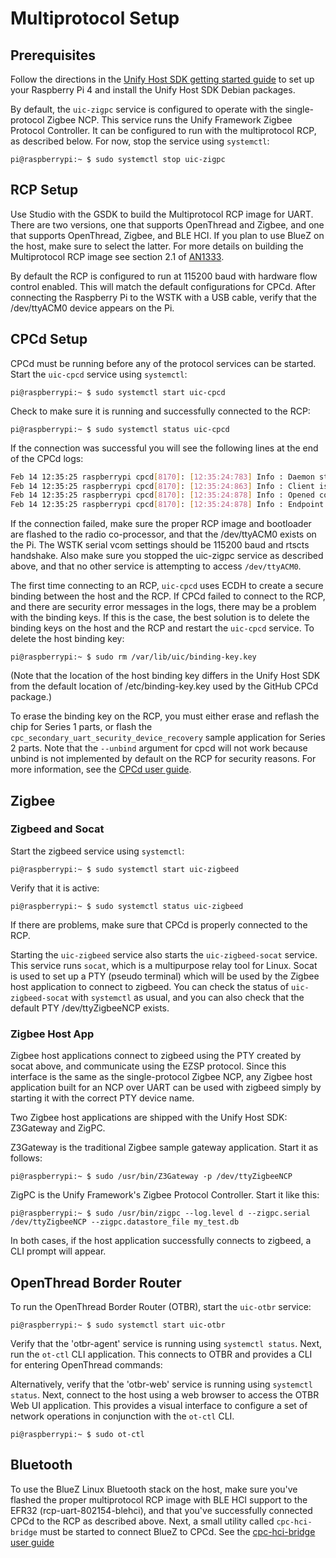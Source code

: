 # Multiprotocol Setup

## Prerequisites

Follow the directions in the
[Unify Host SDK getting started guide](getting_started.md)
to set up your Raspberry Pi 4 and install the Unify Host SDK Debian packages.

By default, the `uic-zigpc` service is configured to operate with the
single-protocol Zigbee NCP. This service runs the Unify Framework Zigbee Protocol
Controller. It can be configured to run with the multiprotocol RCP, as described
below. For now, stop the service using `systemctl`:

```console
pi@raspberrypi:~ $ sudo systemctl stop uic-zigpc
```

## RCP Setup

Use Studio with the GSDK to build the Multiprotocol RCP image for UART.
There are two versions, one that supports
OpenThread and Zigbee, and one that supports OpenThread, Zigbee, and BLE HCI.
If you plan to use BlueZ on the host, make sure to select the latter.
For more details on building the Multiprotocol RCP image see section 2.1 of
[AN1333](https://www.silabs.com/documents/public/application-notes/an1333-concurrent-protocols-with-802-15-4-rcp.pdf).

By default the RCP is configured to run at 115200 baud with hardware flow
control enabled. This will match the default configurations for CPCd. After
connecting the Raspberry Pi to the WSTK with a USB cable, verify that the
/dev/ttyACM0 device appears on the Pi.

## CPCd Setup

CPCd must be running before any of the protocol services can be started.
Start the `uic-cpcd` service using `systemctl`:

```console
pi@raspberrypi:~ $ sudo systemctl start uic-cpcd
```

Check to make sure it is running and successfully connected to the RCP:

```console
pi@raspberrypi:~ $ sudo systemctl status uic-cpcd
```

If the connection was successful you will see the following lines at the end
of the CPCd logs:

```bash
Feb 14 12:35:25 raspberrypi cpcd[8170]: [12:35:24:783] Info : Daemon startup was successful. Waiting for client connections
Feb 14 12:35:25 raspberrypi cpcd[8170]: [12:35:24:863] Info : Client is using library v2
Feb 14 12:35:25 raspberrypi cpcd[8170]: [12:35:24:878] Info : Opened connection socket for ep#1
Feb 14 12:35:25 raspberrypi cpcd[8170]: [12:35:24:878] Info : Endpoint socket #1: Client connected. 1 connections
```

If the connection failed, make sure the proper RCP image and bootloader are
flashed to the radio co-processor, and that the /dev/ttyACM0 exists on the Pi.
The WSTK serial vcom settings should be 115200 baud and rtscts handshake.
Also make sure you stopped the uic-zigpc service as described above, and
that no other service is attempting to access `/dev/ttyACM0`.

The first time connecting to an RCP, `uic-cpcd` uses ECDH to create a secure
binding between the host and the RCP. If CPCd failed to connect to the RCP,
and there are security error messages in the logs, there may be a problem with
the binding keys. If this is the case, the best solution is to
delete the binding keys on the host and the RCP and restart the `uic-cpcd`
service. To delete the host binding key:

```console
pi@raspberrypi:~ $ sudo rm /var/lib/uic/binding-key.key
```

(Note that the location of the host binding key differs in the Unify Host SDK
from the default location of /etc/binding-key.key used by the GitHub CPCd
package.)

To erase the binding key on the RCP, you must either erase and reflash the chip
for Series 1 parts, or flash the `cpc_secondary_uart_security_device_recovery`
sample application for Series 2 parts. Note that the `--unbind` argument for
cpcd will not work because unbind is not implemented by default on the RCP
for security reasons. For more information, see the [CPCd user guide](../applications/cpcd/readme_user.md).

## Zigbee

### Zigbeed and Socat

Start the zigbeed service using `systemctl`:

```console
pi@raspberrypi:~ $ sudo systemctl start uic-zigbeed
```

Verify that it is active:

```console
pi@raspberrypi:~ $ sudo systemctl status uic-zigbeed
```

If there are problems, make sure that CPCd is properly connected to the RCP.

Starting the `uic-zigbeed` service also starts the `uic-zigbeed-socat` service.
This service runs `socat`, which is a multipurpose relay tool for Linux. Socat
is used to set up a PTY (pseudo terminal) which will be used by the Zigbee
host application to connect to zigbeed. You can check the status of
`uic-zigbeed-socat` with `systemctl` as usual, and you can also check that
the default PTY /dev/ttyZigbeeNCP exists.

### Zigbee Host App

Zigbee host applications connect to zigbeed using the PTY created by socat
above, and communicate using the EZSP protocol. Since this interface is the
same as the single-protocol Zigbee NCP, any Zigbee host application built
for an NCP over UART can be used with zigbeed simply by starting it with
the correct PTY device name.

Two Zigbee host applications are shipped with the Unify Host SDK: Z3Gateway
and ZigPC.

Z3Gateway is the traditional Zigbee sample gateway application. Start it as
follows:

```console
pi@raspberrypi:~ $ sudo /usr/bin/Z3Gateway -p /dev/ttyZigbeeNCP
```

ZigPC is the Unify Framework's Zigbee Protocol Controller.  Start it like this:

```console
pi@raspberrypi:~ $ sudo /usr/bin/zigpc --log.level d --zigpc.serial /dev/ttyZigbeeNCP --zigpc.datastore_file my_test.db
```

In both cases, if the host application successfully connects to zigbeed,
a CLI prompt will appear.

## OpenThread Border Router

To run the OpenThread Border Router (OTBR), start the `uic-otbr` service:

```console
pi@raspberrypi:~ $ sudo systemctl start uic-otbr
```

Verify that the 'otbr-agent' service is running using `systemctl status`. Next, run the
`ot-ctl` CLI application.  This connects to OTBR and provides a CLI for
entering OpenThread commands:

Alternatively, verify that the 'otbr-web' service is running using `systemctl status`. Next, connect to the host
using a web browser to access the OTBR Web UI application. This provides a visual interface to configure a set of
network operations in conjunction with the `ot-ctl` CLI.

```console
pi@raspberrypi:~ $ sudo ot-ctl
```

## Bluetooth

To use the BlueZ Linux Bluetooth stack on the host, make sure you've flashed
the proper multiprotocol RCP image with BLE HCI support to the EFR32
(rcp-uart-802154-blehci), and that you've successfully connected CPCd to the
RCP as described above. Next, a small utility called `cpc-hci-bridge` must be
started to connect BlueZ to CPCd. See the [cpc-hci-bridge user guide](../applications/cpc-hci-bridge/readme_user.md)


